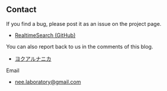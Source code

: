 ## Contact

 If you find a bug, please post it as an issue on the project page. 
 
  * [RealtimeSearch (GitHub)](https://github.com/neelabo/RealtimeSearch)
 
 You can also report back to us in the comments of this blog.

  * [ヨクアルナニカ](https://yokuarunanika.blogspot.com/)
 
Email

  * [nee.laboratory@gmail.com](mailto:nee.laboratory@gmail.com)